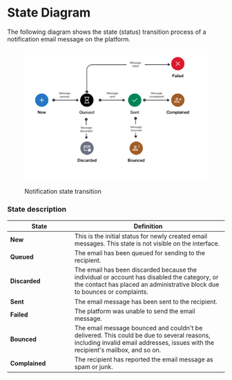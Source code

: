 # State Diagram

The following diagram shows the state (status) transition process of a notification email message on the platform.

<figure><img src="../../../../.gitbook/assets/state_diagram_notification.png" alt=""><figcaption><p>Notification state transition</p></figcaption></figure>

### State description

<table><thead><tr><th width="135">State</th><th>Definition</th></tr></thead><tbody><tr><td><strong>New</strong></td><td>This is the initial status for newly created email messages. This state is not visible on the interface.</td></tr><tr><td><strong>Queued</strong></td><td>The email has been queued for sending to the recipient. </td></tr><tr><td><strong>Discarded</strong></td><td>The email has been discarded because the individual or account has disabled the category, or the contact has placed an administrative block due to bounces or complaints.</td></tr><tr><td><strong>Sent</strong></td><td>The email message has been sent to the recipient.</td></tr><tr><td><strong>Failed</strong></td><td>The platform was unable to send the email message. </td></tr><tr><td><strong>Bounced</strong></td><td>The email message bounced and couldn't be delivered. This could be due to several reasons, including invalid email addresses, issues with the recipient's mailbox, and so on.</td></tr><tr><td><strong>Complained</strong></td><td>The recipient has reported the email message as spam or junk.</td></tr></tbody></table>
